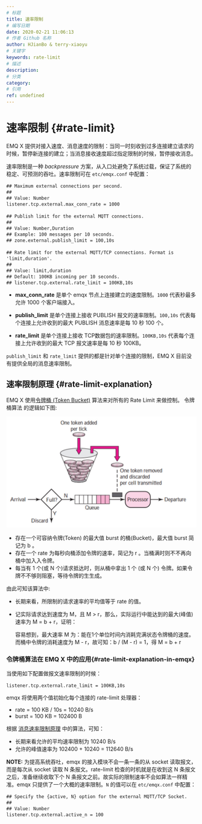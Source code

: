 ```yaml
---
# 标题
title: 速率限制
# 编写日期
date: 2020-02-21 11:06:13
# 作者 Github 名称
author: HJianBo & terry-xiaoyu
# 关键字
keywords: rate-limit
# 描述
description:
# 分类
category: 
# 引用
ref: undefined
---
```


# 速率限制 {#rate-limit}

EMQ X 提供对接入速度、消息速度的限制：当同一时刻收到过多连接建立请求的时候，暂停新连接的建立；当消息接收速度超过指定限制的时候，暂停接收消息。

速率限制是一种 *backpressure* 方案，从入口处避免了系统过载，保证了系统的稳定、可预测的吞吐。速率限制可在 `etc/emqx.conf` 中配置：

```
## Maximum external connections per second.
##
## Value: Number
listener.tcp.external.max_conn_rate = 1000

## Publish limit for the external MQTT connections.
##
## Value: Number,Duration
## Example: 100 messages per 10 seconds.
## zone.external.publish_limit = 100,10s

## Rate limit for the external MQTT/TCP connections. Format is 'limit,duration'.
##
## Value: limit,duration
## Default: 100KB incoming per 10 seconds.
## listener.tcp.external.rate_limit = 100KB,10s
```

- **max_conn_rate** 是单个 emqx 节点上连接建立的速度限制。`1000` 代表秒最多允许 1000 个客户端接入。
- **publish_limit** 是单个连接上接收 PUBLISH 报文的速率限制。`100,10s` 代表每个连接上允许收到的最大 PUBLISH 消息速率是每 10 秒 100 个。

- **rate_limit** 是单个连接上接收 TCP数据包的速率限制。`100KB,10s` 代表每个连接上允许收到的最大 TCP 报文速率是每 10 秒 100KB。

`publish_limit` 和 `rate_limit` 提供的都是针对单个连接的限制，EMQ X 目前没有提供全局的消息速率限制。

## 速率限制原理 {#rate-limit-explanation}

EMQ X 使⽤[令牌桶 (Token Bucket)](https://en.wikipedia.org/wiki/Token_bucket) 算法来对所有的 Rate Limit 来做控制。 令牌桶算法 的逻辑如下图:

![image-20190604103907875](../assets/token-bucket.jpg)

- 存在一个可容纳令牌(Token) 的最大值 burst 的桶(Bucket)，最大值 burst 简记为 b 。
- 存在一个 rate 为每秒向桶添加令牌的速率，简记为 r 。当桶满时则不不再向桶中加⼊入令牌。
- 每当有 1 个(或 N 个)请求抵达时，则从桶中拿出 1 个 (或 N 个) 令牌。如果令牌不不够则阻塞，等待令牌的⽣生成。

由此可知该算法中:

- 长期来看，所限制的请求速率的平均值等于 rate 的值。

- 记实际请求达到速度为 M，且 M > r，那么，实际运⾏中能达到的最大(峰值)速率为 M = b + r，证明：

  容易想到，最大速率 M 为：能在1个单位时间内消耗完满状态令牌桶的速度。而桶中令牌的消耗速度为 M - r，故可知：b / (M - r) = 1，得 M = b + r

### 令牌桶算法在 EMQ X 中的应用{#rate-limit-explanation-in-emqx}

当使用如下配置做报文速率限制的时候：

```
listener.tcp.external.rate_limit = 100KB,10s
```

emqx 将使用两个值初始化每个连接的 rate-limit 处理器：

- rate = 100 KB / 10s = 10240 B/s
- burst = 100 KB = 102400 B

根据 [消息速率限制原理](#rate-limit-explanation) 中的算法，可知：

- 长期来看允许的平均速率限制为 10240 B/s
- 允许的峰值速率为 102400 + 10240 = 112640 B/s

**NOTE:** 为提高系统吞吐，emqx 的接入模块不会一条一条的从 socket 读取报文，而是每次从 socket 读取 N 条报文。rate-limit 检查的时机就是在收到这 N 条报文之后，准备继续收取下个 N 条报文之前。故实际的限制速率不会如算法一样精准。emqx 只提供了一个大概的速率限制。`N` 的值可以在 `etc/emqx.conf` 中配置：

```
## Specify the {active, N} option for the external MQTT/TCP Socket.
##
## Value: Number
listener.tcp.external.active_n = 100
```

